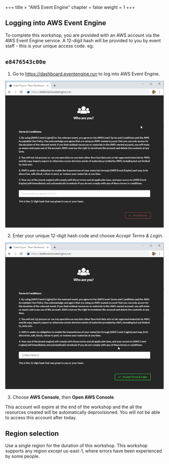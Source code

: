 +++
title = "AWS Event Engine"
chapter = false
weight = 1
+++


## Logging into AWS Event Engine

To complete this workshop, you are provided with an AWS account via the AWS Event Engine service. A 12-digit hash will be provided to you by event staff - this is your unique access code.
eg:
## `e8476543c00e`


1. Go to https://dashboard.eventengine.run to log into AWS Event Engine.

![Step 1](c9-step1.png)

2. Enter your unique 12-digit hash code and choose *Accept Terms & Login*.

![Step 2](c9-step2.png)

3. Choose **AWS Console**, then **Open AWS Console**.

This account will expire at the end of the workshop and the all the resources created will be automatically deprovisioned. You will not be able to access this account after today.

## Region selection

Use a single region for the duration of this workshop. This workshop supports any region *except* us-east-1, where errors have been experienced by some people. 
